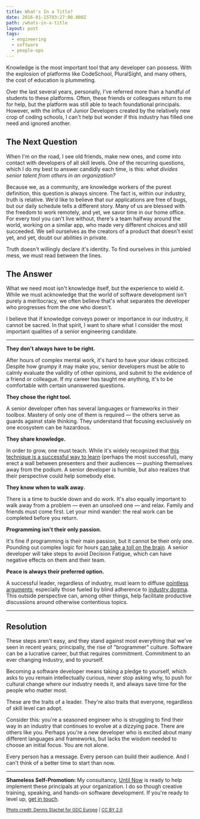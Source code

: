 ```yaml
---
title: What's In a Title?
date: 2016-01-15T03:27:00.000Z
path: /whats-in-a-title
layout: post
tags:
  - engineering
  - software
  - people-ops
---
```

Knowledge is the most important tool that any developer can possess. With the explosion of platforms like CodeSchool, PluralSight, and many others, the cost of education is plummeting.

Over the last several years, personally, I've referred more than a handful of students to these platforms. Often, these friends or colleagues return to me for help, but the platform was still able to teach foundational principals. However, with the influx of Junior Developers created by the relatively new crop of coding schools, I can't help but wonder if this industry has filled one need and ignored another.

## The Next Question

When I'm on the road, I see old friends, make new ones, and come into contact with developers of all skill levels. One of the recurring questions, which I do my best to answer candidly each time, is this: *what divides senior talent from others in an organization?*

Because we, as a community, are knowledge workers of the purest definition, this question is always sincere. The fact is, within our industry, truth is relative. We'd like to believe that our applications are free of bugs, but our daily schedule tells a different story. Many of us are blessed with the freedom to work remotely, and yet, we savor time in our home office. For every tool you can't live without, there's a team halfway around the world, working on a similar app, who made very different choices and still succeeded. We sell ourselves as the creators of a product that doesn't exist yet, and yet, doubt our abilities in private.

Truth doesn't willingly declare it's identity. To find ourselves in this jumbled mess, we must read between the lines.

## The Answer

What we need most isn't knowledge itself, but the experience to wield it. While we must acknowledge that the world of software development isn't purely a meritocracy, we often believe that's what separates the developer who progresses from the one who doesn't.

I believe that if knowledge conveys power or importance in our industry, it cannot be sacred. In that spirit, I want to share what I consider the most important qualities of a senior engineering candidate.

---

**They don't always have to be right.**

After hours of complex mental work, it's hard to have your ideas criticized. Despite how grumpy it may make you, senior developers must be able to calmly evaluate the validity of other opinions, and submit to the evidence of a friend or colleague. If my career has taught me anything, it's to be comfortable with certain unanswered questions.

**They chose the right tool.**

A senior developer often has several languages or frameworks in their toolbox. Mastery of only one of them is required &mdash; the others serve as guards against stale thinking. They understand that focusing exclusively on one ecosystem can be hazardous.

**They share knowledge.**

In order to grow, one must teach. While it's widely recognized that [this technique is a successful way to learn](https://en.wikipedia.org/wiki/Learning_by_teaching) (perhaps the most successful), many erect a wall between presenters and their audiences &mdash; pushing themselves away from the podium. A senior developer is humble, but also realizes that their perspective could help somebody else.

**They know when to walk away.**

There is a time to buckle down and do work. It's also equally important to walk away from a problem &mdash; even an unsolved one &mdash; and relax. Family and friends must come first. Let your mind wander: the real work can be completed before you return.

**Programming isn't their only passion.**

It's fine if programming is their main passion, but it cannot be their only one. Pounding out complex logic for hours [can take a toll on the brain](https://en.wikipedia.org/wiki/Decision_fatigue). A senior developer will take steps to avoid Decision Fatigue, which can have negative effects on them and their team.

**Peace is always their preferred option.**

A successful leader, regardless of industry, must learn to diffuse [pointless arguments](http://nicholaswyoung.com/its-not-about-your-tools); especially those fueled by blind adherence to [industry dogma](https://hbr.org/2010/06/challenge). This outside perspective can, among other things, help facilitate productive discussions around otherwise contentious topics.

---

## Resolution

These steps aren't easy, and they stand against most everything that we've seen in recent years; principally, the rise of "brogrammer" culture. Software can be a lucrative career, but that requires commitment. Commitment to an ever changing industry, and to yourself.

Becoming a software developer means taking a pledge to yourself, which asks to you remain intellectually curious, never stop asking why, to push for cultural change where our industry needs it, and always save time for the people who matter most.

These are the traits of a leader. They're also traits that everyone, regardless of skill level can adopt.

Consider this: you're a seasoned engineer who is struggling to find their way in an industry that continues to evolve at a dizzying pace. There are others like you. Perhaps you're a new developer who is excited about many different languages and frameworks, but lacks the wisdom needed to choose an initial focus. You are not alone.

Every person has a message. Every person can build their audience. And I can't think of a better time to start than now.

---

**Shameless Self-Promotion:** My consultancy, [Until Now](http://untilnow.co) is ready to help implement these principals at your organization. I do so though creative training, speaking, and hands-on software development. If you're ready to level up, [get in touch](http://untilnow.co).

<small>[Photo credit: Dennis Stachel for GDC Europe](https://www.flickr.com/photos/officialgdc/4894730690/) | [CC BY 2.0](https://creativecommons.org/licenses/by/2.0/)</small>
